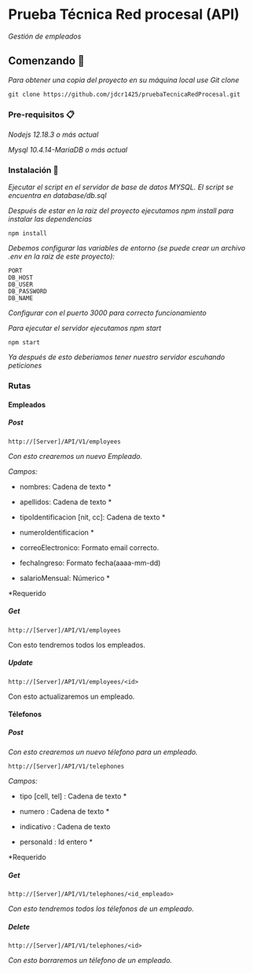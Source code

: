 # Prueba Técnica Red procesal (API)

_Gestión de empleados_

## Comenzando 🚀

_Para obtener una copia del proyecto en su máquina local use Git clone_

```
git clone https://github.com/jdcr1425/pruebaTecnicaRedProcesal.git
```


### Pre-requisitos 📋

_Nodejs 12.18.3 o más actual_

_Mysql 10.4.14-MariaDB o más actual_


### Instalación 🔧

_Ejecutar el script en el servidor de base de datos MYSQL. El script se encuentra en database/db.sql_

_Después de estar en la raiz del proyecto ejecutamos npm install para instalar las dependencias_
```
npm install
```
_Debemos configurar las variables de entorno (se puede crear un archivo .env en la raiz de este proyecto):_

```
PORT
DB_HOST
DB_USER 
DB_PASSWORD
DB_NAME  
```

_Configurar con el puerto 3000 para correcto funcionamiento_

_Para ejecutar el servidor ejecutamos npm start_
```
npm start
```

_Ya después de esto deberiamos tener nuestro servidor escuhando peticiones_

### Rutas

#### Empleados

##### Post

```
http://[Server]/API/V1/employees
```
_Con esto crearemos un nuevo Empleado._ 

_Campos:_

- nombres: Cadena de texto *

- apellidos: Cadena de texto *

- tipoIdentificacion [nit, cc]: Cadena de texto *

- numeroIdentificacion *

- correoElectronico: Formato email correcto.

- fechaIngreso: Formato fecha(aaaa-mm-dd)

- salarioMensual: Númerico *

 *Requerido

##### Get
```
http://[Server]/API/V1/employees
```
Con esto tendremos todos los empleados. 

##### Update

```
http://[Server]/API/V1/employees/<id>
```
Con esto actualizaremos un empleado. 

#### Télefonos

##### Post

_Con esto crearemos un nuevo télefono para un empleado._ 

```
http://[Server]/API/V1/telephones
```
_Campos:_

- tipo [cell, tel]  : Cadena de texto *

- numero  : Cadena de texto *

- indicativo : Cadena de texto 

- personaId : Id entero *

 *Requerido

##### Get

```
http://[Server]/API/V1/telephones/<id_empleado>
```

_Con esto tendremos todos los télefonos de un empleado._

##### Delete

```
http://[Server]/API/V1/telephones/<id>
```

_Con esto borraremos un télefono de un empleado._

